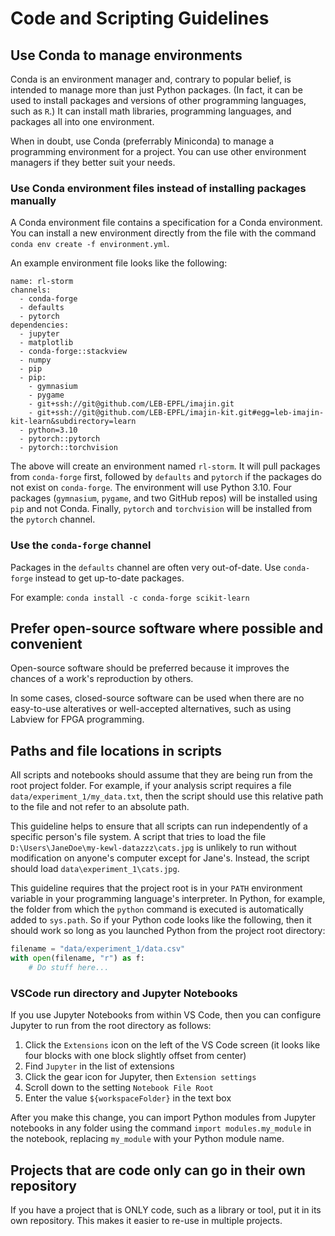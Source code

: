 # Code and Scripting Guidelines

## Use Conda to manage environments

Conda is an environment manager and, contrary to popular belief, is intended to manage more than just Python packages. (In fact, it can be used to install packages and versions of other programming languages, such as `R`.) It can install math libraries, programming languages, and packages all into one environment.

When in doubt, use Conda (preferrably Miniconda) to manage a programming environment for a project. You can use other environment managers if they better suit your needs.

### Use Conda environment files instead of installing packages manually

A Conda environment file contains a specification for a Conda environment. You can install a new environment directly from the file with the command `conda env create -f environment.yml`.

An example environment file looks like the following:

```
name: rl-storm
channels:
  - conda-forge
  - defaults
  - pytorch
dependencies:
  - jupyter
  - matplotlib
  - conda-forge::stackview
  - numpy
  - pip
  - pip:                                
    - gymnasium
    - pygame                                                
    - git+ssh://git@github.com/LEB-EPFL/imajin.git
    - git+ssh://git@github.com/LEB-EPFL/imajin-kit.git#egg=leb-imajin-kit-learn&subdirectory=learn
  - python=3.10
  - pytorch::pytorch
  - pytorch::torchvision
```

The above will create an environment named `rl-storm`. It will pull packages from `conda-forge` first, followed by `defaults` and `pytorch` if the packages do not exist on `conda-forge`. The environment will use Python 3.10. Four packages (`gymnasium`, `pygame`, and two GitHub repos) will be installed using `pip` and not Conda. Finally, `pytorch` and `torchvision` will be installed from the `pytorch` channel.

### Use the `conda-forge` channel

Packages in the `defaults` channel are often very out-of-date. Use `conda-forge` instead to get up-to-date packages.

For example: `conda install -c conda-forge scikit-learn`

## Prefer open-source software where possible and convenient

Open-source software should be preferred because it improves the chances of a work's reproduction by others.

In some cases, closed-source software can be used when there are no easy-to-use alteratives or well-accepted alternatives, such as using Labview for FPGA programming.

## Paths and file locations in scripts

All scripts and notebooks should assume that they are being run from the root project folder. For example, if your analysis script requires a file `data/experiment_1/my_data.txt`, then the script should use this relative path to the file and not refer to an absolute path.

This guideline helps to ensure that all scripts can run independently of a specific person's file system. A script that tries to load the file `D:\Users\JaneDoe\my-kewl-datazzz\cats.jpg` is unlikely to run without modification on anyone's computer except for Jane's. Instead, the script should load `data\experiment_1\cats.jpg`.

This guideline requires that the project root is in your `PATH` environment variable in your programming language's interpreter. In Python, for example, the folder from which the `python` command is executed is automatically added to `sys.path`. So if your Python code looks like the following, then it should work so long as you launched Python from the project root directory:

```python
filename = "data/experiment_1/data.csv"
with open(filename, "r") as f:
    # Do stuff here...
```

### VSCode run directory and Jupyter Notebooks

If you use Jupyter Notebooks from within VS Code, then you can configure Jupyter to run from the root directory as follows:

1. Click the `Extensions` icon on the left of the VS Code screen (it looks like four blocks with one block slightly offset from center)
2. Find `Jupyter` in the list of extensions
3. Click the gear icon for Jupyter, then `Extension settings`
4. Scroll down to the setting `Notebook File Root`
5. Enter the value `${workspaceFolder}` in the text box

After you make this change, you can import Python modules from Jupyter notebooks in any folder using the command `import modules.my_module` in the notebook, replacing `my_module` with your Python module name.

## Projects that are code only can go in their own repository

If you have a project that is ONLY code, such as a library or tool, put it in its own repository. This makes it easier to re-use in multiple projects.
